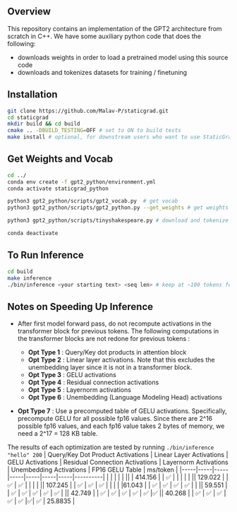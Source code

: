 ## Overview
This repository contains an implementation of the GPT2 architecture from scratch in C++. We have some auxiliary python code that does the following:
- downloads weights in order to load a pretrained model using this source code
- downloads and tokenizes datasets for training / finetuning

## Installation
```bash
git clone https://github.com/Malav-P/staticgrad.git
cd staticgrad
mkdir build && cd build
cmake .. -DBUILD_TESTING=OFF # set to ON to build tests
make install # optional, for downstream users who want to use StaticGrad libary
```

## Get Weights and Vocab
```bash 
cd ../
conda env create -f gpt2_python/environment.yml
conda activate staticgrad_python

python3 gpt2_python/scripts/gpt2_vocab.py  # get vocab
python3 gpt2_python/scripts/gpt2_python.py --get_weights # get weights

python3 gpt2_python/scripts/tinyshakespeare.py # download and tokenize tinyshakespeare dataset, run this if you plan to run training script

conda deactivate
```
## To Run Inference
```bash
cd build
make inference
./bin/inference <your starting text> <seq len> # keep at ~100 tokens for reasonable inference speed
```

## Notes on Speeding Up Inference
- After first model forward pass, do not recompute activations in the transformer block for previous tokens. The following computations in the transformer blocks are not redone for previous tokens : 
    - **Opt Type 1** : Query/Key dot products in attention block
    - **Opt Type 2** : Linear layer activations. Note that this excludes the unembedding layer since it is not in a transformer block.
    - **Opt Type 3** : GELU activations
    - **Opt Type 4** : Residual connection activations
    - **Opt Type 5** : Layernorm activations
    - **Opt Type 6** : Unembedding (Language Modeling Head) activations
    

- **Opt Type 7** : Use a precomputed table of GELU activations. Specifically, precompute GELU for all possible fp16 values. Since there are 2^16 possible fp16 values, and each fp16 value takes 2 bytes of memory, we need a 2^17 = 128 KB table.

The results of each optimization are tested by running `./bin/inference "hello" 200`
| Query/Key Dot Product Activations  | Linear Layer Activations | GELU Activations  | Residual Connection Activations  | Layernorm Activations | Unembedding Activations | FP16 GELU Table | ms/token |
|-----|-----|-----|-----|-----|-----|-----|----------|
|     |     |     |     |     || | 414.156 |
| ✅  |   |     |   |     | || 129.022  |
| ✅  | ✅  |     |   |   | || 107.245  |
| ✅  | ✅  | ✅  |   |     | | |61.043  |
| ✅  | ✅  | ✅  | ✅  |   | || 59.551  |
| ✅  | ✅  | ✅  | ✅  | ✅  | || 42.749  |
| ✅  | ✅  | ✅  | ✅  | ✅  |✅ || 40.268  |
| ✅  | ✅  | ✅  | ✅  | ✅  |✅| ✅ | 25.8835  |

